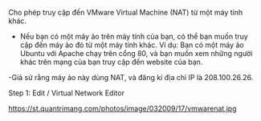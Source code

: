 Cho phép truy cập đến VMware Virtual Machine (NAT) từ một máy tính khác.
- Nếu bạn có một máy ảo trên máy tính của bạn, 
có thể bạn muốn truy cập đến máy ảo đó từ một máy tính khác. 
Ví dụ: Bạn có một máy ảo Ubuntu với Apache chạy trên cổng 80,
và bạn muốn xem những người khác trên mạng của bạn truy cập đến website của bạn. 

-Giả sử rằng máy ảo này dùng NAT, và đăng kí địa chỉ IP là 208.100.26.26. 

Step 1: Edit / Virtual Network Editor

https://st.quantrimang.com/photos/image/032009/17/vmwarenat.jpg
